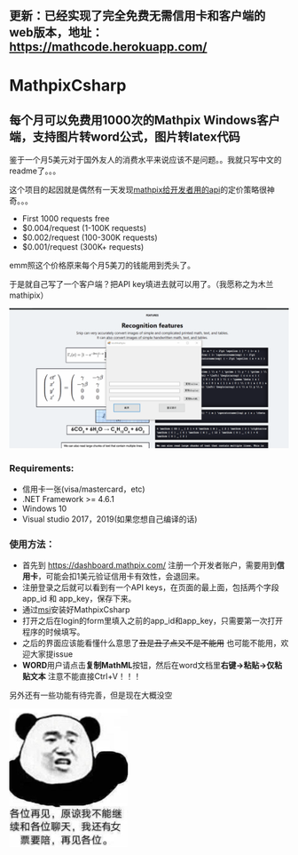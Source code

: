 ## 更新：已经实现了完全免费无需信用卡和客户端的web版本，地址： https://mathcode.herokuapp.com/ 

# MathpixCsharp

## 每个月可以免费用1000次的Mathpix Windows客户端，支持图片转word公式，图片转latex代码

鉴于一个月5美元对于国外友人的消费水平来说应该不是问题。。我就只写中文的readme了。。。

这个项目的起因就是偶然有一天发现[mathpix给开发者用的api](https://mathpix.com/ocr)的定价策略很神奇。。。

- First 1000 requests free
- $0.004/request (1-100K requests)
- $0.002/request (100-300K requests)
- $0.001/request (300K+ requests)

emm照这个价格原来每个月5美刀的钱能用到秃头了。

于是就自己写了一个客户端？把API key填进去就可以用了。（我愿称之为木兰mathipix）

![使用测试](/images/test2.gif)

### Requirements:
- 信用卡一张(visa/mastercard，etc)
- .NET Framework >= 4.6.1
- Windows 10
- Visual studio 2017，2019(如果您想自己编译的话)

### 使用方法：
- 首先到 https://dashboard.mathpix.com/ 注册一个开发者账户，需要用到**信用卡**，可能会扣1美元验证信用卡有效性，会退回来。
- 注册登录之后就可以看到有一个API keys，在页面的最上面，包括两个字段 app_id 和 app_key，保存下来。
- 通过[msi](https://github.com/itewqq/MathpixCsharp/releases/download/0.0.1/MathpixCsharp.msi)安装好MathpixCsharp
- 打开之后在login的form里填入之前的app_id和app_key，只需要第一次打开程序的时候填写。
- 之后的界面应该能看懂什么意思了~~丑是丑了点又不是不能用~~ 也可能不能用，欢迎大家提issue
- **WORD**用户请点击**复制MathML**按钮，然后在word文档里**右键->粘贴->仅粘贴文本** 注意不能直接Ctrl+V！！！

另外还有一些功能有待完善，但是现在大概没空

<img  src="/images/goodbye.jpg" height="250" align=center />
